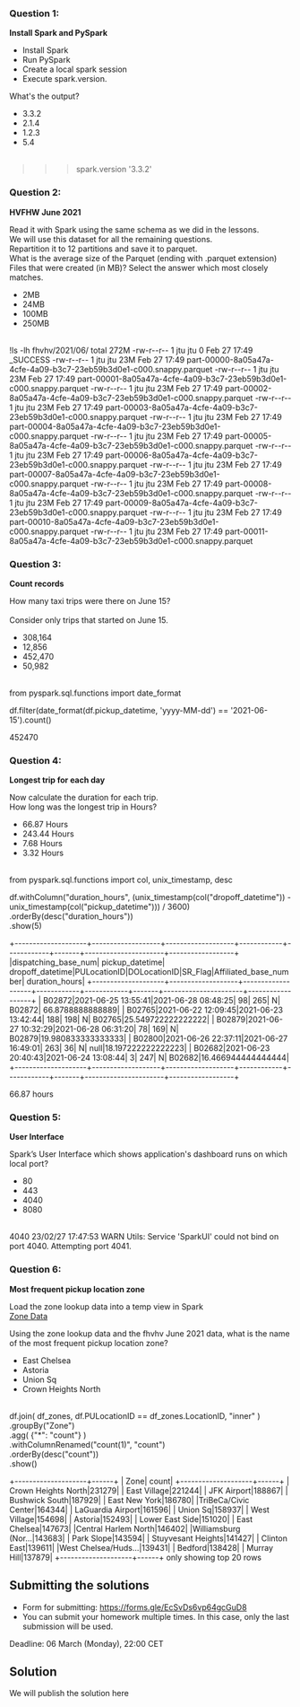 ### Question 1: 

**Install Spark and PySpark** 

- Install Spark
- Run PySpark
- Create a local spark session
- Execute spark.version.

What's the output?
- 3.3.2
- 2.1.4
- 1.2.3
- 5.4
</br></br>

>>> spark.version
'3.3.2'


### Question 2: 

**HVFHW June 2021**

Read it with Spark using the same schema as we did in the lessons.</br> 
We will use this dataset for all the remaining questions.</br>
Repartition it to 12 partitions and save it to parquet.</br>
What is the average size of the Parquet (ending with .parquet extension) Files that were created (in MB)? Select the answer which most closely matches.</br>


- 2MB
- 24MB
- 100MB
- 250MB
</br></br>

!ls -lh fhvhv/2021/06/
total 272M
-rw-r--r-- 1 jtu jtu   0 Feb 27 17:49 _SUCCESS
-rw-r--r-- 1 jtu jtu 23M Feb 27 17:49 part-00000-8a05a47a-4cfe-4a09-b3c7-23eb59b3d0e1-c000.snappy.parquet
-rw-r--r-- 1 jtu jtu 23M Feb 27 17:49 part-00001-8a05a47a-4cfe-4a09-b3c7-23eb59b3d0e1-c000.snappy.parquet
-rw-r--r-- 1 jtu jtu 23M Feb 27 17:49 part-00002-8a05a47a-4cfe-4a09-b3c7-23eb59b3d0e1-c000.snappy.parquet
-rw-r--r-- 1 jtu jtu 23M Feb 27 17:49 part-00003-8a05a47a-4cfe-4a09-b3c7-23eb59b3d0e1-c000.snappy.parquet
-rw-r--r-- 1 jtu jtu 23M Feb 27 17:49 part-00004-8a05a47a-4cfe-4a09-b3c7-23eb59b3d0e1-c000.snappy.parquet
-rw-r--r-- 1 jtu jtu 23M Feb 27 17:49 part-00005-8a05a47a-4cfe-4a09-b3c7-23eb59b3d0e1-c000.snappy.parquet
-rw-r--r-- 1 jtu jtu 23M Feb 27 17:49 part-00006-8a05a47a-4cfe-4a09-b3c7-23eb59b3d0e1-c000.snappy.parquet
-rw-r--r-- 1 jtu jtu 23M Feb 27 17:49 part-00007-8a05a47a-4cfe-4a09-b3c7-23eb59b3d0e1-c000.snappy.parquet
-rw-r--r-- 1 jtu jtu 23M Feb 27 17:49 part-00008-8a05a47a-4cfe-4a09-b3c7-23eb59b3d0e1-c000.snappy.parquet
-rw-r--r-- 1 jtu jtu 23M Feb 27 17:49 part-00009-8a05a47a-4cfe-4a09-b3c7-23eb59b3d0e1-c000.snappy.parquet
-rw-r--r-- 1 jtu jtu 23M Feb 27 17:49 part-00010-8a05a47a-4cfe-4a09-b3c7-23eb59b3d0e1-c000.snappy.parquet
-rw-r--r-- 1 jtu jtu 23M Feb 27 17:49 part-00011-8a05a47a-4cfe-4a09-b3c7-23eb59b3d0e1-c000.snappy.parquet

### Question 3: 

**Count records**  

How many taxi trips were there on June 15?</br></br>
Consider only trips that started on June 15.</br>

- 308,164
- 12,856
- 452,470
- 50,982
</br></br>

from pyspark.sql.functions import date_format

df.filter(date_format(df.pickup_datetime, 'yyyy-MM-dd') == '2021-06-15').count()

452470

### Question 4: 

**Longest trip for each day**  

Now calculate the duration for each trip.</br>
How long was the longest trip in Hours?</br>

- 66.87 Hours
- 243.44 Hours
- 7.68 Hours
- 3.32 Hours
</br></br>

from pyspark.sql.functions import col, unix_timestamp, desc

df.withColumn("duration_hours", (unix_timestamp(col("dropoff_datetime")) - unix_timestamp(col("pickup_datetime"))) / 3600) \
    .orderBy(desc("duration_hours")) \
    .show(5)

+--------------------+-------------------+-------------------+------------+------------+-------+----------------------+------------------+
|dispatching_base_num|    pickup_datetime|   dropoff_datetime|PULocationID|DOLocationID|SR_Flag|Affiliated_base_number|    duration_hours|
+--------------------+-------------------+-------------------+------------+------------+-------+----------------------+------------------+
|              B02872|2021-06-25 13:55:41|2021-06-28 08:48:25|          98|         265|      N|                B02872|  66.8788888888889|
|              B02765|2021-06-22 12:09:45|2021-06-23 13:42:44|         188|         198|      N|                B02765|25.549722222222222|
|              B02879|2021-06-27 10:32:29|2021-06-28 06:31:20|          78|         169|      N|                B02879|19.980833333333333|
|              B02800|2021-06-26 22:37:11|2021-06-27 16:49:01|         263|          36|      N|                  null|18.197222222222223|
|              B02682|2021-06-23 20:40:43|2021-06-24 13:08:44|           3|         247|      N|                B02682|16.466944444444444|
+--------------------+-------------------+-------------------+------------+------------+-------+----------------------+------------------+

66.87 hours

### Question 5: 

**User Interface**

 Spark’s User Interface which shows application's dashboard runs on which local port?</br>

- 80
- 443
- 4040
- 8080
</br></br>

4040
23/02/27 17:47:53 WARN Utils: Service 'SparkUI' could not bind on port 4040. Attempting port 4041.


### Question 6: 

**Most frequent pickup location zone**

Load the zone lookup data into a temp view in Spark</br>
[Zone Data](https://github.com/DataTalksClub/nyc-tlc-data/releases/download/misc/taxi_zone_lookup.csv)</br>

Using the zone lookup data and the fhvhv June 2021 data, what is the name of the most frequent pickup location zone?</br>

- East Chelsea
- Astoria
- Union Sq
- Crown Heights North
</br></br>

df.join(
    df_zones, df.PULocationID == df_zones.LocationID, "inner"
) \
.groupBy("Zone") \
.agg( {"*": "count"} ) \
.withColumnRenamed("count(1)", "count") \
.orderBy(desc("count")) \
.show()

+--------------------+------+
|                Zone| count|
+--------------------+------+
| Crown Heights North|231279|
|        East Village|221244|
|         JFK Airport|188867|
|      Bushwick South|187929|
|       East New York|186780|
|TriBeCa/Civic Center|164344|
|   LaGuardia Airport|161596|
|            Union Sq|158937|
|        West Village|154698|
|             Astoria|152493|
|     Lower East Side|151020|
|        East Chelsea|147673|
|Central Harlem North|146402|
|Williamsburg (Nor...|143683|
|          Park Slope|143594|
|  Stuyvesant Heights|141427|
|        Clinton East|139611|
|West Chelsea/Huds...|139431|
|             Bedford|138428|
|         Murray Hill|137879|
+--------------------+------+
only showing top 20 rows


## Submitting the solutions

* Form for submitting: https://forms.gle/EcSvDs6vp64gcGuD8
* You can submit your homework multiple times. In this case, only the last submission will be used. 

Deadline: 06 March (Monday), 22:00 CET


## Solution

We will publish the solution here